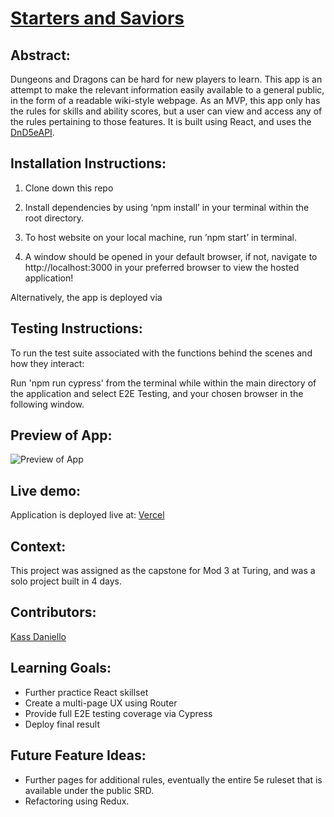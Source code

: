 # [Starters and Saviors](https://starters-and-saviors.vercel.app/)

## Abstract:

Dungeons and Dragons can be hard for new players to learn. This app is an attempt to make the relevant information easily available to a general public, in the form of a readable wiki-style webpage. As an MVP, this app only has the rules for skills and ability scores, but a user can view and access any of the rules pertaining to those features. It is built using React, and uses the [DnD5eAPI](https://www.dnd5eapi.co/docs/#overview).
  
[//]: <>

## Installation Instructions:
[//]: <>

1. Clone down this repo

1. Install dependencies by using ‘npm install’ in your terminal within the root directory.

1. To host website on your local machine, run ’npm start’ in terminal.

1. A window should be opened in your default browser, if not, navigate to http://localhost:3000 in your preferred browser to view the hosted application!

Alternatively, the app is deployed via 

## Testing Instructions:
[//]: <>

To run the test suite associated with the functions behind the scenes and how they interact: 

Run 'npm run cypress' from the terminal while within the main directory of the application and select E2E Testing, and your chosen browser in the following window.

## Preview of App:
[//]: <>
![Preview of App](https://user-images.githubusercontent.com/116397118/233873167-1a0cfd7a-bd50-4af9-b7c5-14c33d255880.gif)
## Live demo:


Application is deployed live at: [Vercel](https://starters-and-saviors.vercel.app/)


## Context:
[//]: <>

This project was assigned as the capstone for Mod 3 at Turing, and was a solo project built in 4 days. 

## Contributors:
[//]: <>

[Kass Daniello](https://github.com/Zertroz) 

## Learning Goals:
[//]: <>

- Further practice React skillset
- Create a multi-page UX using Router
- Provide full E2E testing coverage via Cypress
- Deploy final result

## Future Feature Ideas:
[//]: <>

- Further pages for additional rules, eventually the entire 5e ruleset that is available under the public SRD.
- Refactoring using Redux.
